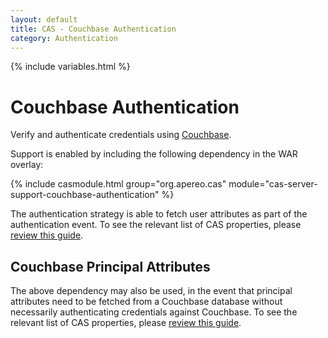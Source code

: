 ```yaml
---
layout: default
title: CAS - Couchbase Authentication
category: Authentication
---
```

{% include variables.html %}


# Couchbase Authentication

Verify and authenticate credentials using [Couchbase](http://www.couchbase.com/).

Support is enabled by including the following dependency in the WAR overlay:

{% include casmodule.html group="org.apereo.cas" module="cas-server-support-couchbase-authentication" %}

The authentication strategy is able to fetch user attributes as part of the authentication event. To see the relevant list of CAS properties, please [review this guide](../configuration/Configuration-Properties.html#couchbase-authentication).

## Couchbase Principal Attributes

The above dependency may also be used, in the event that principal attributes need to be fetched from a Couchbase database without necessarily authenticating credentials against Couchbase. To see the relevant list of CAS properties, please [review this guide](../configuration/Configuration-Properties.html#couchbase).
